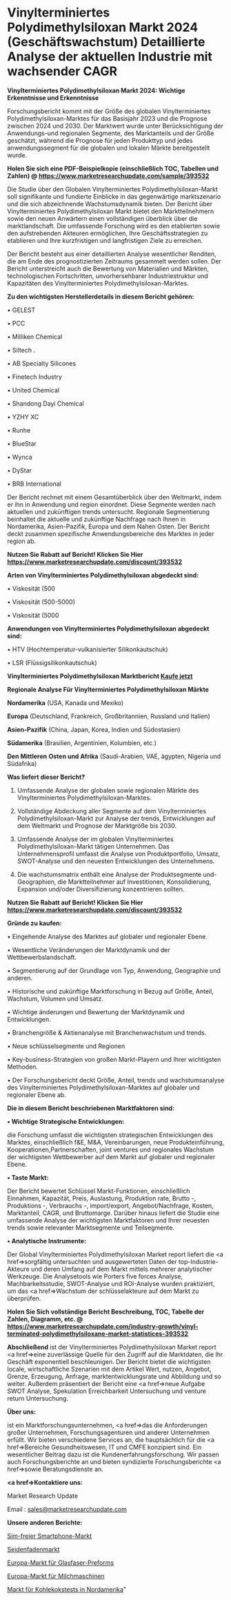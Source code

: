 # Vinylterminiertes Polydimethylsiloxan Markt 2024 (Geschäftswachstum) Detaillierte Analyse der aktuellen Industrie mit wachsender CAGR

<strong>Vinylterminiertes Polydimethylsiloxan Markt 2024: Wichtige Erkenntnisse und Erkenntnisse</strong>

Forschungsbericht kommt mit der Größe des globalen Vinylterminiertes Polydimethylsiloxan-Marktes für das Basisjahr 2023 und die Prognose zwischen 2024 und 2030. Der Marktwert wurde unter Berücksichtigung der Anwendungs-und regionalen Segmente, des Marktanteils und der Größe geschätzt, während die Prognose für jeden Produkttyp und jedes anwendungssegment für die globalen und lokalen Märkte bereitgestellt wurde.

<strong>Holen Sie sich eine PDF-Beispielkopie (einschließlich TOC, Tabellen und Zahlen) @
</strong><strong><a href=https://www.marketresearchupdate.com/sample/393532><strong>https://www.marketresearchupdate.com/sample/393532</u></font></a></strong></strong>

Die Studie über den Globalen Vinylterminiertes Polydimethylsiloxan-Markt soll signifikante und fundierte Einblicke in das gegenwärtige marktszenario und die sich abzeichnende Wachstumsdynamik bieten. Der Bericht über Vinylterminiertes Polydimethylsiloxan Markt bietet den Marktteilnehmern sowie den neuen Anwärtern einen vollständigen überblick über die marktlandschaft. Die umfassende Forschung wird es den etablierten sowie den aufstrebenden Akteuren ermöglichen, Ihre Geschäftsstrategien zu etablieren und Ihre kurzfristigen und langfristigen Ziele zu erreichen.

Der Bericht besteht aus einer detaillierten Analyse wesentlicher Renditen, die am Ende des prognostizierten Zeitraums gesammelt werden sollen. Der Bericht unterstreicht auch die Bewertung von Materialien und Märkten, technologischen Fortschritten, unvorhersehbarer Industriestruktur und Kapazitäten des Vinylterminiertes Polydimethylsiloxan-Marktes.

<strong>Zu den wichtigsten Herstellerdetails in diesem Bericht gehören:</strong>

• GELEST

• PCC

• Milliken Chemical

• Siltech .

• AB Specialty Silicones

• Finetech Industry

• United Chemical

• Shandong Dayi Chemical

• YZHY XC

• Runhe

• BlueStar

• Wynca

• DyStar

• BRB International

Der Bericht rechnet mit einem Gesamtüberblick über den Weltmarkt, indem er ihn in Anwendung und region einordnet. Diese Segmente werden nach aktuellen und zukünftigen trends untersucht. Regionale Segmentierung beinhaltet die aktuelle und zukünftige Nachfrage nach Ihnen in Nordamerika, Asien-Pazifik, Europa und dem Nahen Osten. Der Bericht deckt zusammen spezifische Anwendungsbereiche des Marktes in jeder region ab.

<strong>Nutzen Sie Rabatt auf Bericht! Klicken Sie Hier
</strong><strong><a href=https://www.marketresearchupdate.com/discount/393532>https://www.marketresearchupdate.com/discount/393532</b></u></font></strong></a>

<strong>Arten von Vinylterminiertes Polydimethylsiloxan abgedeckt sind:</strong>

• Viskosität (500

• Viskosität (500-5000)

• Viskosität (5000

<strong>Anwendungen von Vinylterminiertes Polydimethylsiloxan abgedeckt sind:</strong>

• HTV (Hochtemperatur-vulkanisierter Silikonkautschuk)

• LSR (Flüssigsilikonkautschuk)

<strong>Vinylterminiertes Polydimethylsiloxan Marktbericht <a href=https://www.marketresearchupdate.com/buynow/393532>Kaufe jetzt</a></strong>

<strong>Regionale Analyse Für Vinylterminiertes Polydimethylsiloxan Märkte</strong>

<strong>Nordamerika</strong> (USA, Kanada und Mexiko)

<strong>Europa</strong> (Deutschland, Frankreich, Großbritannien, Russland und Italien)

<strong>Asien-Pazifik</strong> (China, Japan, Korea, Indien und Südostasien)

<strong>Südamerika</strong> (Brasilien, Argentinien, Kolumbien, etc.)

<strong>Den Mittleren</strong> <strong>Osten und Afrika</strong> (Saudi-Arabien, VAE, ägypten, Nigeria und Südafrika)

<strong>Was liefert dieser Bericht?</strong>

1. Umfassende Analyse der globalen sowie regionalen Märkte des Vinylterminiertes Polydimethylsiloxan-Marktes.

2. Vollständige Abdeckung aller Segmente auf dem Vinylterminiertes Polydimethylsiloxan-Markt zur Analyse der trends, Entwicklungen auf dem Weltmarkt und Prognose der Marktgröße bis 2030.

3. Umfassende Analyse der im globalen Vinylterminiertes Polydimethylsiloxan-Markt tätigen Unternehmen. Das Unternehmensprofil umfasst die Analyse von Produktportfolio, Umsatz, SWOT-Analyse und den neuesten Entwicklungen des Unternehmens.

4. Die wachstumsmatrix enthält eine Analyse der Produktsegmente und-Geographien, die Marktteilnehmer auf Investitionen, Konsolidierung, Expansion und/oder Diversifizierung konzentrieren sollten.

<strong>Nutzen Sie Rabatt auf Bericht! Klicken Sie Hier
</strong><strong><a href=https://www.marketresearchupdate.com/discount/393532>https://www.marketresearchupdate.com/discount/393532</b></u></font></strong></a>

<strong>Gründe zu kaufen:</strong>

• Eingehende Analyse des Marktes auf globaler und regionaler Ebene.

• Wesentliche Veränderungen der Marktdynamik und der Wettbewerbslandschaft.

• Segmentierung auf der Grundlage von Typ, Anwendung, Geographie und anderen.

• Historische und zukünftige Marktforschung in Bezug auf Größe, Anteil, Wachstum, Volumen und Umsatz.

• Wichtige änderungen und Bewertung der Marktdynamik und Entwicklungen.

• Branchengröße &amp; Aktienanalyse mit Branchenwachstum und trends.

• Neue schlüsselsegmente und Regionen

• Key-business-Strategien von großen Markt-Playern und Ihrer wichtigsten Methoden.

• Der Forschungsbericht deckt Größe, Anteil, trends und wachstumsanalyse des Vinylterminiertes Polydimethylsiloxan-Marktes auf globaler und regionaler Ebene ab.

<strong>Die in diesem Bericht beschriebenen Marktfaktoren sind:</strong>

<strong>• Wichtige Strategische Entwicklungen:</strong>

die Forschung umfasst die wichtigsten strategischen Entwicklungen des Marktes, einschließlich f&amp;E, M&amp;A, Vereinbarungen, neue Produkteinführung, Kooperationen,Partnerschaften, joint ventures und regionales Wachstum der wichtigsten Wettbewerber auf dem Markt auf globaler und regionaler Ebene.

<strong>• Taste Markt:</strong>

Der Bericht bewertet Schlüssel Markt-Funktionen, einschließlich Einnahmen, Kapazität, Preis, Auslastung, Produktion rate, Brutto -, Produktions -, Verbrauchs -, import/export, Angebot/Nachfrage, Kosten, Marktanteil, CAGR, und Bruttomarge. Darüber hinaus liefert die Studie eine umfassende Analyse der wichtigsten Marktfaktoren und Ihrer neuesten trends sowie relevanter Marktsegmente und Teilsegmente.

<strong>• Analytische Instrumente:</strong>

Der Global Vinylterminiertes Polydimethylsiloxan Market report liefert die <a href=>sorgf</a>ältig untersuchten und ausgewerteten Daten der top-Industrie-Akteure und deren Umfang auf dem Markt mittels mehrerer analytischer Werkzeuge. Die Analysetools wie Porters five forces Analyse, Machbarkeitsstudie, SWOT-Analyse und ROI-Analyse wurden praktiziert, um das <a href=>Wachstum</a> der schlüsselakteure auf dem Markt zu überprüfen.

<strong>Holen Sie Sich vollständige Bericht Beschreibung, TOC, Tabelle der Zahlen, Diagramm, etc. @ </strong><strong><a href=https://www.marketresearchupdate.com/industry-growth/vinyl-terminated-polydimethylsiloxane-market-statistices-393532>https://www.marketresearchupdate.com/industry-growth/vinyl-terminated-polydimethylsiloxane-market-statistices-393532</a></font></strong>

<strong>Abschließend</strong> ist der Vinylterminiertes Polydimethylsiloxan Market report <a href=>eine</a> zuverlässige Quelle für den Zugriff auf die Marktdaten, die Ihr Geschäft exponentiell beschleunigen. Der Bericht bietet die wichtigsten locale, wirtschaftliche Szenarien mit dem Artikel Wert, nutzen, Angebot, Grenze, Erzeugung, Anfrage, marktentwicklungsrate und Abbildung und so weiter. Außerdem präsentiert der Bericht eine <a href=>neue</a> Aufgabe SWOT Analyse, Spekulation Erreichbarkeit Untersuchung und venture return Untersuchung.

<strong>Über uns:</strong>

 ist ein Marktforschungsunternehmen, <a href=>das</a> die Anforderungen großer Unternehmen, Forschungsagenturen und anderer Unternehmen erfüllt. Wir bieten verschiedene Services an, die hauptsächlich für die <a href=>Bereiche</a> Gesundheitswesen, IT und CMFE konzipiert sind. Ein wesentlicher Beitrag dazu ist die Kundenerfahrungsforschung. Wir passen auch Forschungsberichte an und bieten syndizierte Forschungsberichte <a href=>sowie</a> Beratungsdienste an.

<strong><a href=>Kontaktiere uns:</a></strong>

Market Research Update

Email : sales@marketresearchupdate.com

<strong>Unsere anderen Berichte:</strong>

<a href=https://www.linkedin.com/pulse/sim-free-smartphone-market-strategic-insights-snapshot>Sim-freier Smartphone-Markt</a>

<a href=https://www.linkedin.com/pulse/silk-thread-market-size-emerging-trends-consumption-analysis>Seidenfadenmarkt</a>

<a href=https://www.linkedin.com/pulse/europe-fiber-optic-preform-market-size-production-value>Europa-Markt für Glasfaser-Preforms</a>

<a href=https://www.linkedin.com/pulse/europe-dairy-machinery-market-2023-thriving>Europa-Markt für Milchmaschinen</a>

<a href=https://www.linkedin.com/pulse/north-america-coal-coke-testing-market-2023-current>Markt für Kohlekokstests in Nordamerika</a>"
